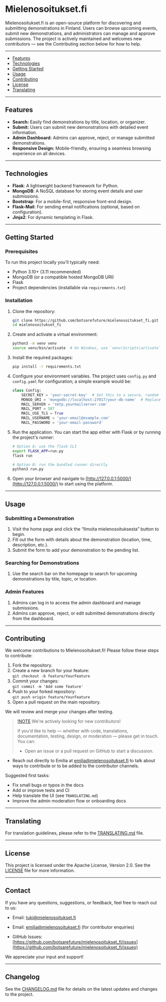 # Mielenosoitukset.fi

Mielenosoitukset.fi is an open-source platform for discovering and submitting demonstrations in Finland. Users can browse upcoming events, submit new demonstrations, and administrators can manage and approve submissions. The project is actively maintained and welcomes new contributors — see the Contributing section below for how to help.

---

- [Features](#features)
- [Technologies](#technologies)
- [Getting Started](#getting-started)
- [Usage](#usage)
- [Contributing](#contributing)
- [License](#license)
- [Translating](#translating)

---

## Features

- **Search:** Easily find demonstrations by title, location, or organizer.
- **Submit:** Users can submit new demonstrations with detailed event information.
- **Admin Dashboard:** Admins can approve, reject, or manage submitted demonstrations.
- **Responsive Design:** Mobile-friendly, ensuring a seamless browsing experience on all devices.

---

## Technologies

- **Flask**: A lightweight backend framework for Python.
- **MongoDB**: A NoSQL database for storing event details and user submissions.
- **Bootstrap**: For a mobile-first, responsive front-end design.
- **Flask-Mail**: For sending email notifications (optional, based on configuration).
- **Jinja2**: For dynamic templating in Flask.

---

## Getting Started

### Prerequisites

To run this project locally you'll typically need:

- Python 3.10+ (3.11 recommended)
- MongoDB (or a compatible hosted MongoDB URI)
- Flask
- Project dependencies (installable via `requirements.txt`)

### Installation

1. Clone the repository:

    ```bash
    git clone https://github.com/botsarefuture/mielenosoitukset_fi.git
    cd mielenosoitukset_fi
    ```

2. Create and activate a virtual environment:

    ```bash
    python3 -m venv venv
    source venv/bin/activate  # On Windows, use `venv\Scripts\activate`
    ```

3. Install the required packages:

    ```bash
    pip install -r requirements.txt
    ```


4. Configure your environment variables. The project uses `config.py` and `config.yaml` for configuration; a simple example would be:

    ```python
    class Config:
        SECRET_KEY = 'your-secret-key'  # Set this to a secure, random value
        MONGO_URI = 'mongodb://localhost:27017/your-db-name'  # Replace with your MongoDB URI
        MAIL_SERVER = 'smtp.yourmailserver.com'
        MAIL_PORT = 587
        MAIL_USE_TLS = True
        MAIL_USERNAME = 'your-email@example.com'
        MAIL_PASSWORD = 'your-email-password'
    ```

5. Run the application. You can start the app either with Flask or by running the project's runner:

    ```bash
    # Option A: use the flask CLI
    export FLASK_APP=run.py
    flask run

    # Option B: run the bundled runner directly
    python3 run.py
    ```

6. Open your browser and navigate to [http://127.0.0.1:5000/](http://127.0.0.1:5000/) to start using the platform.

---

## Usage

### Submitting a Demonstration

1. Visit the home page and click the “Ilmoita mielenosoituksesta” button to begin.
2. Fill out the form with details about the demonstration (location, time, description, etc.).
3. Submit the form to add your demonstration to the pending list.

### Searching for Demonstrations

1. Use the search bar on the homepage to search for upcoming demonstrations by title, topic, or location.
   
### Admin Features

1. Admins can log in to access the admin dashboard and manage submissions.
2. Admins can approve, reject, or edit submitted demonstrations directly from the dashboard.

---

## Contributing

We welcome contributions to Mielenosoitukset.fi! Please follow these steps to contribute:

1. Fork the repository.
2. Create a new branch for your feature:  
   `git checkout -b feature/YourFeature`
3. Commit your changes:  
   `git commit -m 'Add some feature'`
4. Push to your forked repository:  
   `git push origin feature/YourFeature`
5. Open a pull request on the main repository.

We will review and merge your changes after testing.

> [!NOTE](Contributing)
> We're actively looking for new contributors!
>
> If you'd like to help — whether with code, translations, documentation, testing, design, or moderation — please get in touch. You can:
>
> - Open an issue or a pull request on GitHub to start a discussion.
- Reach out directly to Emilia at emilia@mielenosoitukset.fi to talk about ways to contribute or to be added to the contributor channels.

Suggested first tasks:

- Fix small bugs or typos in the docs
- Add or improve tests and CI
- Help translate the UI (see `TRANSLATING.md`)
- Improve the admin moderation flow or onboarding docs

---

## Translating

For translation guidelines, please refer to the [TRANSLATING.md][translations] file.

---

## License

This project is licensed under the Apache License, Version 2.0. See the [LICENSE](LICENSE) file for more information.

[translations]: TRANSLATING.md
---

## Contact

If you have any questions, suggestions, or feedback, feel free to reach out to us:

- Email: tuki@mielenosoitukset.fi
- Email: emilia@mielenosoitukset.fi (for contributor enquiries)

- GitHub Issues: [https://github.com/botsarefuture/mielenosoitukset_fi/issues](https://github.com/botsarefuture/mielenosoitukset_fi/issues)

We appreciate your input and support!

---

## Changelog

See the [CHANGELOG.md](CHANGELOG.md) file for details on the latest updates and changes to the project.
